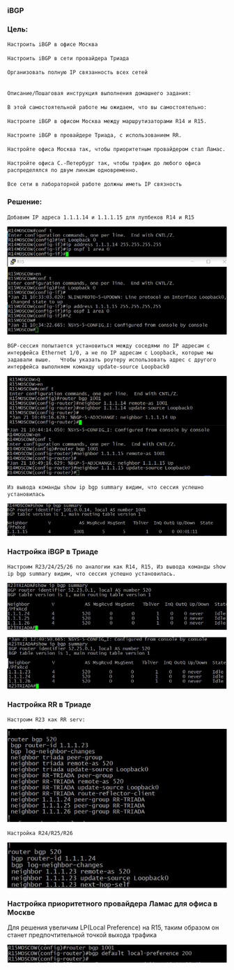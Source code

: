 ### iBGP

### Цель:
    Настроить iBGP в офисе Москва

    Настроить iBGP в сети провайдера Триада

    Организовать полную IP связанность всех сетей


    Описание/Пошаговая инструкция выполнения домашнего задания:

    В этой самостоятельной работе мы ожидаем, что вы самостоятельно:

    Настроите iBGP в офисом Москва между маршрутизаторами R14 и R15.

    Настроите iBGP в провайдере Триада, с использованием RR.

    Настройте офиса Москва так, чтобы приоритетным провайдером стал Ламас.

    Настройте офиса С.-Петербург так, чтобы трафик до любого офиса распределялся по двум линкам одновременно.

    Все сети в лабораторной работе должны иметь IP связность

### Решение:

    Добавим IP адреса 1.1.1.14 и 1.1.1.15 для лупбеков R14 и R15

![alt text](https://github.com/Eliminir/OTUS-LABS-PROF/blob/main/LAB10/1.JPG)

    BGP-сессия попытается установиться между соседями по IP адресам с интерфейса Ethernet 1/0, а не по IP адресам с Loopback, которые мы задавали выше.   Чтобы указать роутеру использовать адрес с другого интерфейса выполняем команду update-source Loopback0

![alt text](https://github.com/Eliminir/OTUS-LABS-PROF/blob/main/LAB10/2.JPG)


    Из вывода команды show ip bgp summary видим, что сессия успешно установилась

![alt text](https://github.com/Eliminir/OTUS-LABS-PROF/blob/main/LAB10/3.JPG)


### Настройка iBGP в Триаде

    Настроим R23/24/25/26 по аналогии как R14, R15, Из вывода команды show ip bgp summary видим, что сессия успешно установилась.

![alt text](https://github.com/Eliminir/OTUS-LABS-PROF/blob/main/LAB10/4.JPG)


![alt text](https://github.com/Eliminir/OTUS-LABS-PROF/blob/main/LAB10/5.JPG)


### Настройка RR в Триаде

    Настроим R23 как RR serv:

![alt text](https://github.com/Eliminir/OTUS-LABS-PROF/blob/main/LAB10/6.JPG)

    Настройка R24/R25/R26

![alt text](https://github.com/Eliminir/OTUS-LABS-PROF/blob/main/LAB10/7.JPG)


### Настройка приоритетного провайдера Ламас для офиса в Москве

Для решения увеличим LP(Local Preference) на R15, таким образом он станет предпочтительной точкой выхода трафика

![alt text](https://github.com/Eliminir/OTUS-LABS-PROF/blob/main/LAB10/8.JPG)


